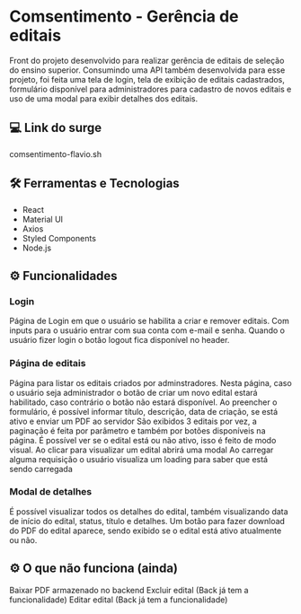 # Comsentimento - Gerência de editais
Front do projeto desenvolvido para realizar gerência de editais de seleção do ensino superior. Consumindo uma API também desenvolvida para esse projeto, foi feita uma tela de login, tela de exibição de editais cadastrados, formulário disponível para administradores para cadastro de novos editais e uso de uma modal para exibir detalhes dos editais.

## 💻 Link do surge
comsentimento-flavio.sh

## 🛠 Ferramentas e Tecnologias
- React
- Material UI
- Axios
- Styled Components
- Node.js

## ⚙️ Funcionalidades
### Login
Página de Login em que o usuário se habilita a criar e remover editais.
Com inputs para o usuário entrar com sua conta com e-mail e senha.
Quando o usuário fizer login o botão logout fica disponível no header.

### Página de editais
Página para listar os editais criados por adminstradores.
Nesta página, caso o usuário seja administrador o botão de criar um novo edital estará habilitado, caso contrário o botão não estará disponível.
Ao preencher o formulário, é possível informar título, descrição, data de criação, se está ativo e enviar um PDF ao servidor
São exibidos 3 editais por vez, a paginação é feita por parâmetro e também por botões disponíveis na página.
É possível ver se o edital está ou não ativo, isso é feito de modo visual.
Ao clicar para visualizar um edital abrirá uma modal
Ao carregar alguma requisição o usuário visualiza um loading para saber que está sendo carregada

### Modal de detalhes
É possível visualizar todos os detalhes do edital, também visualizando data de início do edital, status, título e detalhes.
Um botão para fazer download do PDF do edital aparece, sendo exibido se o edital está ativo atualmente ou não.


## ⚙️ O que não funciona (ainda)
Baixar PDF armazenado no backend
Excluir edital (Back já tem a funcionalidade)
Editar edital (Back já tem a funcionalidade)
